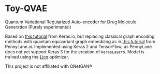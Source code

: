 # Toy-QVAE
Quantum Variational Regularized Auto-encoder for Drug Molecule Generation (Purely experimental)

Based on [this tutorial](https://keras.io/examples/generative/molecule_generation/) from Keras.io, but replacing classical graph encoding methods with quantum equivariant graph embedding as in [this tutorial](https://pennylane.ai/qml/demos/tutorial_equivariant_graph_embedding/) from PennyLane.ai. Implemented using Keras 2 and TensorFlow, as PennyLane does not yet support Keras 3 for the creation of `KerasLayer`s. Model is trained using the [Lion](https://keras.io/api/optimizers/lion/) optimizer. 

This project is not affiliated with QNetGAN® 

